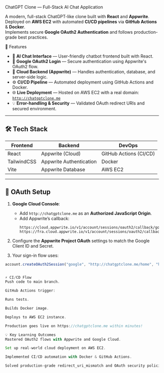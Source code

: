 ChatGPT Clone — Full-Stack AI Chat Application

 A modern, full-stack ChatGPT-like clone built with **React** and **Appwrite**.  
Deployed on **AWS EC2** with automated **CI/CD pipelines** via **GitHub Actions** & **Docker**.  
Implements secure **Google OAuth2 Authentication** and follows production-grade best practices.

🌟 Features

- 🧠 **AI Chat Interface** — User-friendly chatbot frontend built with React.
- 🔐 **Google OAuth2 Login** — Secure authentication using Appwrite's OAuth2 flow.
- 💾 **Cloud Backend (Appwrite)** — Handles authentication, database, and server-side logic.
- ⚙️ **CI/CD Pipeline** — Automated deployment using GitHub Actions and Docker.
- 🌐 **Live Deployment** — Hosted on AWS EC2 with a real domain:  
[`http://chatgptclone.me`](http://chatgptclone.me)
- 💡 **Error-handling & Security** — Validated OAuth redirect URIs and secured environment.

---

## 🛠️ Tech Stack

| Frontend            | Backend                | DevOps                   |
|---------------------|-------------------------|---------------------------|
| React               | Appwrite (Cloud)       | GitHub Actions (CI/CD)    |
| TailwindCSS         | Appwrite Authentication | Docker                    |
| Vite                | Appwrite Database      | AWS EC2                   |

---

## 🔗 OAuth Setup

1. **Google Cloud Console**:
    - Add `http://chatgptclone.me` as an **Authorized JavaScript Origin**.
    - Add Appwrite’s callback:
      ```
      https://cloud.appwrite.io/v1/account/sessions/oauth2/callback/google/yourprojectid
      https://fra.cloud.appwrite.io/v1/account/sessions/oauth2/callback/google/yourprojectid
      ```
2. Configure the **Appwrite Project OAuth** settings to match the Google Client ID and Secret.

3. Your sign-in flow uses:
```javascript
account.createOAuth2Session("google", "http://chatgptclone.me/home", "http://chatgptclone.me/");


⚡ CI/CD Flow
Push code to main branch.

GitHub Actions trigger:

Runs tests.

Builds Docker image.

Deploys to AWS EC2 instance.

Production goes live on https://chatgptclone.me within minutes!

💡 Key Learning Outcomes
Mastered OAuth2 flows with Appwrite and Google Cloud.

Set up real-world cloud deployment on AWS EC2.

Implemented CI/CD automation with Docker & GitHub Actions.

Solved production-grade redirect_uri_mismatch and OAuth security policies.

